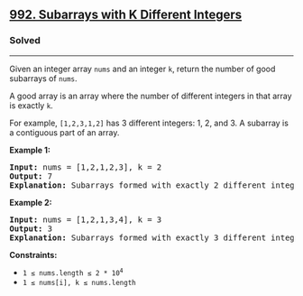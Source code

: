 <h2><a href="https://leetcode.com/problems/subarrays-with-k-different-integers">992. Subarrays with K Different Integers</a></h2>
<h3>Solved</h3>
<hr>
<p>Given an integer array <code>nums</code> and an integer <code>k</code>, return the number of good subarrays of <code>nums</code>.</p>
<p>A good array is an array where the number of different integers in that array is exactly <code>k</code>.</p>
<p>For example, <code>[1,2,3,1,2]</code> has 3 different integers: 1, 2, and 3. A subarray is a contiguous part of an array.</p>

<p><strong>Example 1:</strong></p>
<pre>
<strong>Input:</strong> nums = [1,2,1,2,3], k = 2
<strong>Output:</strong> 7
<strong>Explanation:</strong> Subarrays formed with exactly 2 different integers: [1,2], [2,1], [1,2], [2,3], [1,2,1], [2,1,2], [1,2,1,2]
</pre>

<p><strong>Example 2:</strong></p>
<pre>
<strong>Input:</strong> nums = [1,2,1,3,4], k = 3
<strong>Output:</strong> 3
<strong>Explanation:</strong> Subarrays formed with exactly 3 different integers: [1,2,1,3], [2,1,3], [1,3,4].
</pre>

<p><strong>Constraints:</strong></p>
<ul>
  <li><code>1 &le; nums.length &le; 2 * 10<sup>4</sup></code></li>
  <li><code>1 &le; nums[i], k &le; nums.length</code></li>
</ul>
